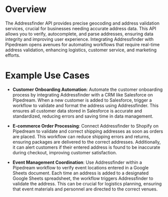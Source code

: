 # Overview

The Addressfinder API provides precise geocoding and address validation services, crucial for businesses needing accurate address data. This API allows you to verify, autocomplete, and parse addresses, ensuring data integrity and improving user experience. Integrating Addressfinder with Pipedream opens avenues for automating workflows that require real-time address validation, enhancing logistics, customer service, and marketing efforts.

# Example Use Cases

- **Customer Onboarding Automation**: Automate the customer onboarding process by integrating Addressfinder with a CRM like Salesforce on Pipedream. When a new customer is added to Salesforce, trigger a workflow to validate and format the address using Addressfinder. This ensures all customer data stored in Salesforce is accurate and standardized, reducing errors and saving time in data management.

- **E-commerce Order Processing**: Connect Addressfinder to Shopify on Pipedream to validate and correct shipping addresses as soon as orders are placed. This workflow can reduce shipping errors and returns, ensuring packages are delivered to the correct addresses. Additionally, it can alert customers if their entered address is found to be inaccurate during checkout, improving customer satisfaction.

- **Event Management Coordination**: Use Addressfinder within a Pipedream workflow to verify event locations entered in a Google Sheets document. Each time an address is added to a designated Google Sheets spreadsheet, the workflow triggers Addressfinder to validate the address. This can be crucial for logistics planning, ensuring that event materials and personnel are directed to the correct venues.
